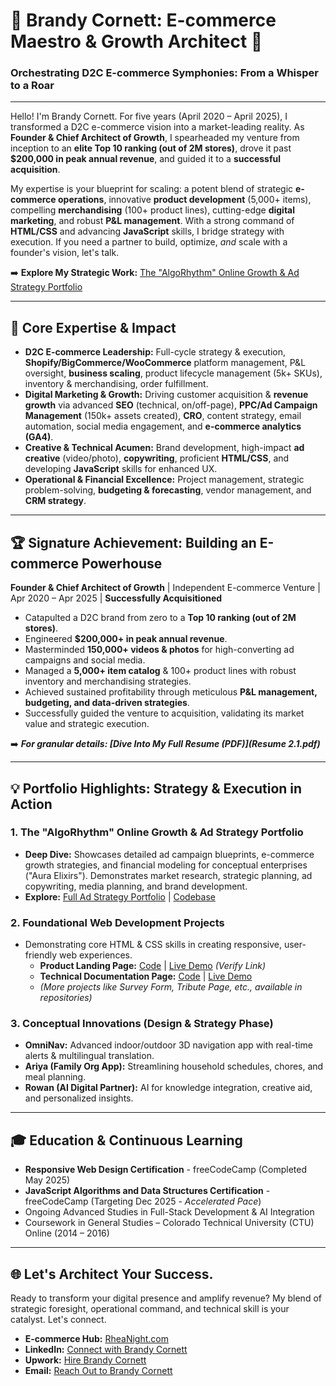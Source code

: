 # 🌟 Brandy Cornett: E-commerce Maestro & Growth Architect 🌟

### Orchestrating D2C E-commerce Symphonies: From a Whisper to a Roar

---

Hello! I'm Brandy Cornett. For five years (April 2020 – April 2025), I transformed a D2C e-commerce vision into a market-leading reality. As **Founder & Chief Architect of Growth**, I spearheaded my venture from inception to an **elite Top 10 ranking (out of 2M stores)**, drove it past **$200,000 in peak annual revenue**, and guided it to a **successful acquisition**.

My expertise is your blueprint for scaling: a potent blend of strategic **e-commerce operations**, innovative **product development** (5,000+ items), compelling **merchandising** (100+ product lines), cutting-edge **digital marketing**, and robust **P&L management**. With a strong command of **HTML/CSS** and advancing **JavaScript** skills, I bridge strategy with execution. If you need a partner to build, optimize, *and* scale with a founder's vision, let's talk.

➡️ **Explore My Strategic Work:** [The "AlgoRhythm" Online Growth & Ad Strategy Portfolio](https://brandys-algorythem.github.io/Online-Growth-Ad-Strategy-BrandyCornett-Portfolio/)

---

## 🚀 Core Expertise & Impact

* **D2C E-commerce Leadership:** Full-cycle strategy & execution, **Shopify/BigCommerce/WooCommerce** platform management, P&L oversight, **business scaling**, product lifecycle management (5k+ SKUs), inventory & merchandising, order fulfillment.
* **Digital Marketing & Growth:** Driving customer acquisition & **revenue growth** via advanced **SEO** (technical, on/off-page), **PPC/Ad Campaign Management** (150k+ assets created), **CRO**, content strategy, email automation, social media engagement, and **e-commerce analytics (GA4)**.
* **Creative & Technical Acumen:** Brand development, high-impact **ad creative** (video/photo), **copywriting**, proficient **HTML/CSS**, and developing **JavaScript** skills for enhanced UX.
* **Operational & Financial Excellence:** Project management, strategic problem-solving, **budgeting & forecasting**, vendor management, and **CRM strategy**.

---

## 🏆 Signature Achievement: Building an E-commerce Powerhouse

**Founder & Chief Architect of Growth** | Independent E-commerce Venture | Apr 2020 – Apr 2025 | **Successfully Acquisitioned**

* Catapulted a D2C brand from zero to a **Top 10 ranking (out of 2M stores)**.
* Engineered **$200,000+ in peak annual revenue**.
* Masterminded **150,000+ videos & photos** for high-converting ad campaigns and social media.
* Managed a **5,000+ item catalog** & 100+ product lines with robust inventory and merchandising strategies.
* Achieved sustained profitability through meticulous **P&L management, budgeting, and data-driven strategies**.
* Successfully guided the venture to acquisition, validating its market value and strategic execution.

➡️ ***For granular details: [Dive Into My Full Resume (PDF)](Resume 2.1.pdf)*** 

---

## 💡 Portfolio Highlights: Strategy & Execution in Action

### 1. The "AlgoRhythm" Online Growth & Ad Strategy Portfolio
* **Deep Dive:** Showcases detailed ad campaign blueprints, e-commerce growth strategies, and financial modeling for conceptual enterprises ("Aura Elixirs"). Demonstrates market research, strategic planning, ad copywriting, media planning, and brand development.
* **Explore:** [Full Ad Strategy Portfolio](https://brandys-algorythem.github.io/Online-Growth-Ad-Strategy-BrandyCornett-Portfolio/) | [Codebase](https://github.com/brandys-algorythem/Online-Growth-Ad-Strategy-BrandyCornett-Portfolio)

### 2. Foundational Web Development Projects
* Demonstrating core HTML & CSS skills in creating responsive, user-friendly web experiences.
    * **Product Landing Page:** [Code](https://github.com/brandys-algorythem/fcc-responsive-landing-page) | [Live Demo](https://brandys-algorythem.github.io/fcc-responsive-landing-page/) *(Verify Link)*
    * **Technical Documentation Page:** [Code](https://github.com/brandys-algorythem/fcc-responsive-tech-docs) | [Live Demo](https://brandys-algorythem.github.io/fcc-responsive-tech-docs/)
    * *(More projects like Survey Form, Tribute Page, etc., available in repositories)*

### 3. Conceptual Innovations (Design & Strategy Phase)
* **OmniNav:** Advanced indoor/outdoor 3D navigation app with real-time alerts & multilingual translation.
* **Ariya (Family Org App):** Streamlining household schedules, chores, and meal planning.
* **Rowan (AI Digital Partner):** AI for knowledge integration, creative aid, and personalized insights.

---

## 🎓 Education & Continuous Learning

* **Responsive Web Design Certification** - freeCodeCamp (Completed May 2025)
* **JavaScript Algorithms and Data Structures Certification** - freeCodeCamp (Targeting Dec 2025 - *Accelerated Pace*)
* Ongoing Advanced Studies in Full-Stack Development & AI Integration
* Coursework in General Studies – Colorado Technical University (CTU) Online (2014 – 2016)

---

## 🌐 Let's Architect Your Success.

Ready to transform your digital presence and amplify revenue? My blend of strategic foresight, operational command, and technical skill is your catalyst. Let's connect.

* **E-commerce Hub:** [RheaNight.com](http://www.rheanight.com)
* **LinkedIn:** [Connect with Brandy Cornett](https://www.linkedin.com/in/brandy-cornett/)
* **Upwork:** [Hire Brandy Cornett](https://www.upwork.com/freelancers/~01ec97aa7ce57bd510)
* **Email:** [Reach Out to Brandy Cornett](mailto:cornett.brandy.jane@gmail.com)
